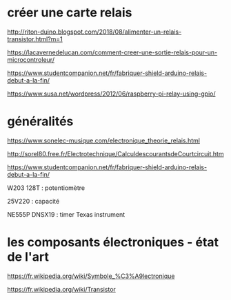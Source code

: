 # créer une carte relais

http://riton-duino.blogspot.com/2018/08/alimenter-un-relais-transistor.html?m=1

https://lacavernedelucan.com/comment-creer-une-sortie-relais-pour-un-microcontroleur/

https://www.studentcompanion.net/fr/fabriquer-shield-arduino-relais-debut-a-la-fin/

https://www.susa.net/wordpress/2012/06/raspberry-pi-relay-using-gpio/

# généralités

https://www.sonelec-musique.com/electronique_theorie_relais.html

http://sorel80.free.fr/Electrotechnique/CalculdescourantsdeCourtcircuit.htm

https://www.studentcompanion.net/fr/fabriquer-shield-arduino-relais-debut-a-la-fin/

W203 128T : potentiomètre

25V220 : capacité

NE555P DNSX19 : timer Texas instrument

# les composants électroniques - état de l'art

https://fr.wikipedia.org/wiki/Symbole_%C3%A9lectronique

https://fr.wikipedia.org/wiki/Transistor

